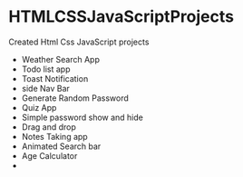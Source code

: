 # HTMLCSSJavaScriptProjects
Created Html Css JavaScript projects
- Weather Search App
- Todo list app
- Toast Notification
- side Nav Bar
- Generate Random Password
- Quiz App
- Simple password show and hide
- Drag and drop
- Notes Taking app
- Animated Search bar
- Age Calculator
- 
